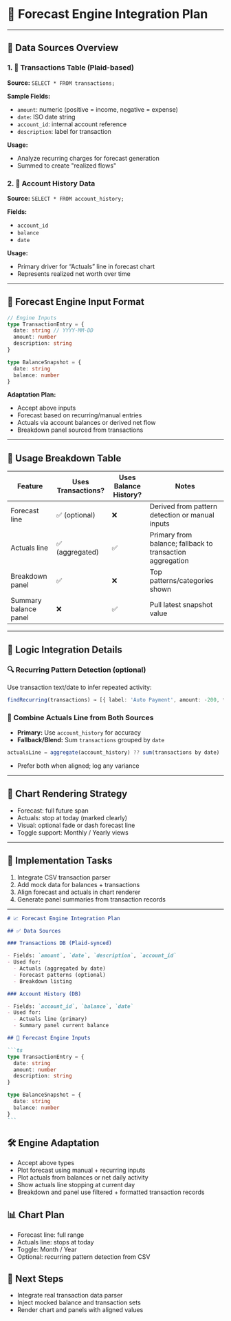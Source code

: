 #  Forecast Engine Integration Plan

---

##  Data Sources Overview

### 1.  Transactions Table (Plaid-based)

**Source:** `SELECT * FROM transactions;`

**Sample Fields:**

- `amount`: numeric (positive = income, negative = expense)
- `date`: ISO date string
- `account_id`: internal account reference
- `description`: label for transaction

**Usage:**

- Analyze recurring charges for forecast generation
- Summed to create "realized flows"

### 2.  Account History Data

**Source:** `SELECT * FROM account_history;`

**Fields:**

- `account_id`
- `balance`
- `date`

**Usage:**

- Primary driver for “Actuals” line in forecast chart
- Represents realized net worth over time

---

##  Forecast Engine Input Format

```ts
// Engine Inputs
type TransactionEntry = {
  date: string // YYYY-MM-DD
  amount: number
  description: string
}

type BalanceSnapshot = {
  date: string
  balance: number
}
```

**Adaptation Plan:**

- Accept above inputs
- Forecast based on recurring/manual entries
- Actuals via account balances or derived net flow
- Breakdown panel sourced from transactions

---

##  Usage Breakdown Table

| Feature               | Uses Transactions? | Uses Balance History? | Notes                                                     |
| --------------------- | ------------------ | --------------------- | --------------------------------------------------------- |
| Forecast line         | ✅ (optional)      | ❌                    | Derived from pattern detection or manual inputs           |
| Actuals line          | ✅ (aggregated)    | ✅                    | Primary from balance; fallback to transaction aggregation |
| Breakdown panel       | ✅                 | ❌                    | Top patterns/categories shown                             |
| Summary balance panel | ❌                 | ✅                    | Pull latest snapshot value                                |

---

##  Logic Integration Details

### 🔍 Recurring Pattern Detection (optional)

Use transaction text/date to infer repeated activity:

```ts
findRecurring(transactions) → [{ label: 'Auto Payment', amount: -200, frequency: 'monthly' }]
```

### 🧠 Combine Actuals Line from Both Sources

- **Primary:** Use `account_history` for accuracy
- **Fallback/Blend:** Sum `transactions` grouped by `date`

```ts
actualsLine = aggregate(account_history) ?? sum(transactions by date)
```

- Prefer both when aligned; log any variance

---

##  Chart Rendering Strategy

- Forecast: full future span
- Actuals: stop at today (marked clearly)
- Visual: optional fade or dash forecast line
- Toggle support: Monthly / Yearly views

---

##  Implementation Tasks

1. Integrate CSV transaction parser
2. Add mock data for balances + transactions
3. Align forecast and actuals in chart renderer
4. Generate panel summaries from transaction records

---

````markdown
# 📈 Forecast Engine Integration Plan

## ✅ Data Sources

### Transactions DB (Plaid-synced)

- Fields: `amount`, `date`, `description`, `account_id`
- Used for:
  - Actuals (aggregated by date)
  - Forecast patterns (optional)
  - Breakdown listing

### Account History (DB)

- Fields: `account_id`, `balance`, `date`
- Used for:
  - Actuals line (primary)
  - Summary panel current balance

## 🧠 Forecast Engine Inputs

```ts
type TransactionEntry = {
  date: string
  amount: number
  description: string
}

type BalanceSnapshot = {
  date: string
  balance: number
}
```
````

## 🛠️ Engine Adaptation

- Accept above types
- Plot forecast using manual + recurring inputs
- Plot actuals from balances or net daily activity
- Show actuals line stopping at current day
- Breakdown and panel use filtered + formatted transaction records

## 📊 Chart Plan

- Forecast line: full range
- Actuals line: stops at today
- Toggle: Month / Year
- Optional: recurring pattern detection from CSV

## 🔧 Next Steps

- Integrate real transaction data parser
- Inject mocked balance and transaction sets
- Render chart and panels with aligned values

```

```
